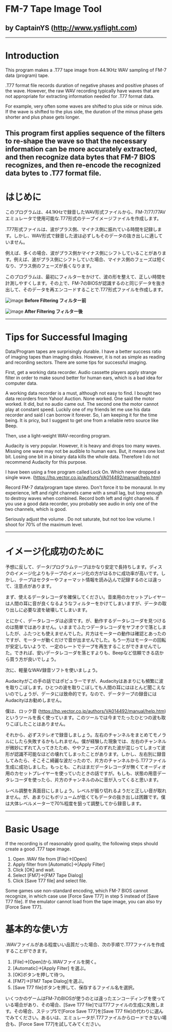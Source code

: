# FM-7 Tape Image Tool
## by CaptainYS (http://www.ysflight.com)
---

# Introduction
This program makes a .T77 tape image from 44.1KHz WAV sampling of FM-7 data (program) tape.

.T77 format file records duration of negative phases and positive phases of the wave.  However, the raw WAV recording typically have waves that are not appropriate for extracting information needed for .T77 format data.

For example, very often some waves are shifted to plus side or minus side.  If the wave is shifted to the plus side, the duration of the minus phase gets shorter and plus phase gets longer.

This program first applies sequence of the filters to re-shape the wave so that the necessary information can be more accurately extracted, and then recognize data bytes that FM-7 BIOS recognizes, and then re-encode the recognized data bytes to .T77 format file.
---

# はじめに
このプログラムは、44.1KHzで録音したWAV形式ファイルから、FM-7/77/77AVエミュレータで使用可能な.T77形式のテープイメージファイルを作成します。

.T77形式ファイルは、波がプラス側、マイナス側に振れている時間を記録します。しかし、WAV形式で録音した波は必ずしもそのデータの抜き出しに適していません。

例えば、多くの場合、波がプラス側かマイナス側にシフトしていることがあります。例えば、波がプラス側にシフトしていた場合、マイナス側のフェーズは短くなり、プラス側のフェーズが長くなります。

このプログラムは、最初にフィルターをかけて、波の形を整えて、正しい時間を計測しやすくします。その上で、FM-7のBIOSが認識するのと同じデータを抜き出して、そのデータを再エンコードすることで.T77形式ファイルを作成します。


![image](rc/beforeFiltering.png)
**Before Filtering  フィルター前**

![image](rc/afterFiltering.png)
**After Filtering  フィルター後**

---
# Tips for Successful Imaging
Data/Program tapes are surprisingly durable.  I have a better success ratio of imaging tapes than imaging disks.  However, it is not as simple as reading and recording sectors.  There are some tips for successful imaging.

First, get a working data recorder.  Audio cassette players apply strange filter in order to make sound better for human ears, which is a bad idea for computer data.

A working data recorder is a must, although not easy to find.  I bought two data recorders from Yahoo! Auction.  None worked.  One said the motor worked.  It did, but no audio came out.  The second one the motor cannot play at constant speed.  Luckily one of my friends let me use his data recorder and said I can borrow it forever.  So, I am keeping it for the time being.  It is pricy, but I suggest to get one from a reliable retro source like Beep.

Then, use a light-weight WAV-recording program.

Audacity is very popular.  However, it is heavy and drops too many waves.  Missing one wave may not be audible to human ears.  But, it means one lost bit.  Losing one bit in a binary data kills the whole data.  Therefore I do not recommend Audacity for this purpose.

I have been using a free program called Lock On.  Which never dropped a single wave.  (https://hp.vector.co.jp/authors/VA014492/manual/help.htm)

Record FM-7 data/program tape stereo.  Don't force it to be monaural.  In my experience, left and right channels came with a small lag, but long enough to destroy waves when combined.  Record both left and right channels.  If you use a good data recorder, you probably see audio in only one of the two channels, which is good.

Seriously adjust the volume .  Do not saturate, but not too low volume.  I shoot for 70% of the maximum level.

---
# イメージ化成功のために
予想に反して、データ/プログラムテープはかなり安定で長持ちします。ディスクのイメージ化よりもテープのイメージ化の方がはるかに成功率が高いです。しかし、テープはセクターやフォーマット情報を読み込んで記録するのとは違って、注意点があります。

まず、使えるデータレコーダを確保してください。音楽用のカセットプレイヤーは人間の耳に音が良くなるようなフィルターをかけてしまいますが、データの取り出しに必要な波を破壊してしまいます。

とにかく、データレコーダは必須です。が、動作するデータレコーダを見つけるのは簡単ではありません。いままでふたつデータレコーダをヤフオクで落としましたが、ふたつとも使えませんでした。片方はモーターの動作は確認とあったのですが、モーターが動くだけで音が出ませんでした。もう一方はモーターの回転が安定しないようで、一定のレートでテープを再生することができませんでした。できれば、安いデータレコーダを落とすよりも、Beepなど信頼できる店から買う方が良いでしょう。

次に、軽量なWAV録音ソフトを使いましょう。

Audacityがこの手の話ではポピュラーですが、Audacityはあまりにも頻繁に波を取りこぼします。ひとつの波を取りこぼしても人間の耳にはほとんど聞こえないのでしょうが、データには致命的です。なので、データテープの録音にはAudacityはお勧めしません。

僕は、ロック音 (https://hp.vector.co.jp/authors/VA014492/manual/help.htm) というツールを長く使っています。このツールでは今までたったひとつの波も取りこぼしたことはありません。

それから、必ずステレオで録音しましょう。左右のチャンネルをまとめてモノラルにしたら失敗するかもしれません。僕が経験した現象では、左右のチャンネルが微妙にずれて入ってきたため、ややフェーズのずれた波が混じってしまって波形が認識不可能なほどの壊れてしまったことがあります。しかし、左右別に録音してみたら、そこそこ綺麗な波だったので、片方のチャンネルから.T77ファイル生成に成功しました。もっとも、これはまだデータレコーダが無くてオーディオ用のカセットプレイヤーを使っていたときの話ですが。もしも、状態の用意データレコーダを使ったら、片方のチャンネルのみに音が入ってくると思います。

レベル調整を真面目にしましょう。レベルが振り切れるようだと正しい音が取れません。が、あまりにもボリュームが低くてもデータの抜き出しは困難です。僕は大体レベルメーターで70%程度を狙って調整してから録音します。





---
# Basic Usage
If the recording is of reasonably good quality, the following steps should create a good .T77 tape image.

1. Open .WAV file from [File]->[Open]
2. Apply filter from [Automatic]->[Apply Filter]
3. Click [OK] and wait.
4. Select [FM7]->[FM7 Tape Dialog]
5. Click [Save T77 file] and select file.

Some games use non-standard encoding, which FM-7 BIOS cannot recognize, in which case use [Force Save T77] in step 5 instead of [Save T77 file].  If the emulator cannot load from the tape image, you can also try [Force Save T77].

# 基本的な使い方
.WAVファイルがある程度いい品質だった場合、次の手順で.T77ファイルを作成することができます。

1. [File]->[Open]から.WAVファイルを開く。
2. [Automatic]->[Apply Filter] を選ぶ。
3. [OK]ボタンを押して待つ。
4. [FM7]->[FM7 Tape Dialog]を選ぶ。
5. [Save T77 file]ボタンを押して、保存するファイル名を選択。

いくつかのゲームはFM-7のBIOSが使うのとは違ったエンコーディングを使っている場合があり、その場合、[Save T77 file]ではT77ファイルの生成に失敗します。その場合、ステップ5で[Force Save T77]を[Save T77 file]の代わりに選んでみてください。あるいは、エミュレータが.T77ファイルからロードできない場合も、[Force Save T77]を試してみてください。



